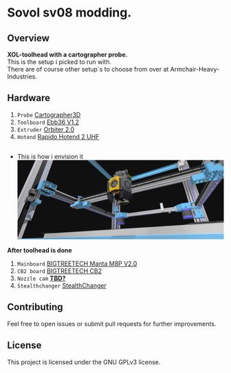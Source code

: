# Sovol sv08 modding.
## Overview

**XOL-toolhead with a cartographer probe.** <br>
This is the setup i picked to run with. <br>
There are of course other setup´s to choose from over at Armchair-Heavy-Industries.

## Hardware
1. `Probe`     [Cartographer3D](https://cartographer3d.com/products/copy-of-cartographer-probe-v3-with-adxl345-standard-edition-both-can-usb) 
2. `Toolboard` [Ebb36 V1.2](https://github.com/bigtreetech/EBB)
3. `Extruder`  [Orbiter 2.0](https://www.orbiterprojects.com/orbiter-v2-0)
4. `Hotend`    [Rapido Hotend 2 UHF](https://www.phaetus.com/products/rapido2?variant=45177211257109)


## 
### 
- This is how i envision it ![](https://github.com/Marduc666/sv08-modding/blob/main/images/sv08.png?raw=true)


**After toolhead is done**<br>
1. `Mainboard` [BIGTREETECH Manta M8P V2.0](https://github.com/bigtreetech/Manta-M8P)
2. `CB2 board`  [BIGTREETECH CB2](https://github.com/bigtreetech/cb2)
3. `Nozzle cam` [**TBD?**](https://github.com/3DO-EU/Enclosure-Nozzle-Camera-V2)
4. `Stealthchanger` [StealthChanger](https://github.com/DraftShift/StealthChanger)


## Contributing
Feel free to open issues or submit pull requests for further improvements.

## License
This project is licensed under the GNU GPLv3 license.
